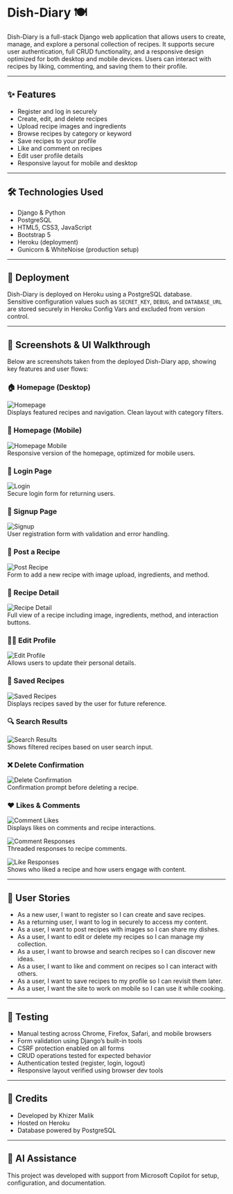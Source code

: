 # Dish-Diary 🍽️

Dish-Diary is a full-stack Django web application that allows users to create, manage, and explore a personal collection of recipes. It supports secure user authentication, full CRUD functionality, and a responsive design optimized for both desktop and mobile devices. Users can interact with recipes by liking, commenting, and saving them to their profile.

---

## ✨ Features

- Register and log in securely
- Create, edit, and delete recipes
- Upload recipe images and ingredients
- Browse recipes by category or keyword
- Save recipes to your profile
- Like and comment on recipes
- Edit user profile details
- Responsive layout for mobile and desktop

---

## 🛠️ Technologies Used

- Django & Python
- PostgreSQL
- HTML5, CSS3, JavaScript
- Bootstrap 5
- Heroku (deployment)
- Gunicorn & WhiteNoise (production setup)

---

## 🚀 Deployment

Dish-Diary is deployed on Heroku using a PostgreSQL database.  
Sensitive configuration values such as `SECRET_KEY`, `DEBUG`, and `DATABASE_URL` are stored securely in Heroku Config Vars and excluded from version control.

---

## 📸 Screenshots & UI Walkthrough

Below are screenshots taken from the deployed Dish-Diary app, showing key features and user flows:

### 🏠 Homepage (Desktop)
![Homepage](screenshots/homepage.png)  
Displays featured recipes and navigation. Clean layout with category filters.

### 📱 Homepage (Mobile)
![Homepage Mobile](screenshots/homepage-mobile.png)  
Responsive version of the homepage, optimized for mobile users.

### 🔐 Login Page
![Login](screenshots/loginpage.png)  
Secure login form for returning users.

### 📝 Signup Page
![Signup](screenshots/signuppage.png)  
User registration form with validation and error handling.

### 🍳 Post a Recipe
![Post Recipe](screenshots/postrecipe.png)  
Form to add a new recipe with image upload, ingredients, and method.

### 📖 Recipe Detail
![Recipe Detail](screenshots/recipedetail.png)  
Full view of a recipe including image, ingredients, method, and interaction buttons.

### 🧑‍💼 Edit Profile
![Edit Profile](screenshots/editprofile.png)  
Allows users to update their personal details.

### 💾 Saved Recipes
![Saved Recipes](screenshots/savedrecipepage.png)  
Displays recipes saved by the user for future reference.

### 🔍 Search Results
![Search Results](screenshots/searchresults.png)  
Shows filtered recipes based on user search input.

### ❌ Delete Confirmation
![Delete Confirmation](screenshots/deleteconfirmation.png)  
Confirmation prompt before deleting a recipe.

### ❤️ Likes & Comments
![Comment Likes](screenshots/commentlikes.png)  
Displays likes on comments and recipe interactions.

![Comment Responses](screenshots/commentpageresponse.png)  
Threaded responses to recipe comments.

![Like Responses](screenshots/likepageresponse.png)  
Shows who liked a recipe and how users engage with content.

---

## 👥 User Stories

- As a new user, I want to register so I can create and save recipes.
- As a returning user, I want to log in securely to access my content.
- As a user, I want to post recipes with images so I can share my dishes.
- As a user, I want to edit or delete my recipes so I can manage my collection.
- As a user, I want to browse and search recipes so I can discover new ideas.
- As a user, I want to like and comment on recipes so I can interact with others.
- As a user, I want to save recipes to my profile so I can revisit them later.
- As a user, I want the site to work on mobile so I can use it while cooking.

---

## 🧪 Testing

- Manual testing across Chrome, Firefox, Safari, and mobile browsers
- Form validation using Django’s built-in tools
- CSRF protection enabled on all forms
- CRUD operations tested for expected behavior
- Authentication tested (register, login, logout)
- Responsive layout verified using browser dev tools

---

## 📄 Credits

- Developed by Khizer Malik  
- Hosted on Heroku  
- Database powered by PostgreSQL

---

## 🤖 AI Assistance

This project was developed with support from Microsoft Copilot for setup, configuration, and documentation.
